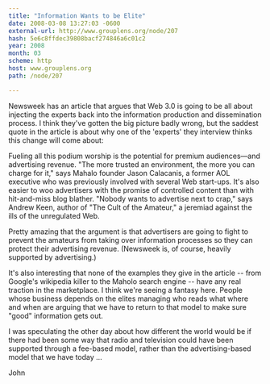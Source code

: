 ```yaml
---
title: "Information Wants to be Elite"
date: 2008-03-08 13:27:03 -0600
external-url: http://www.grouplens.org/node/207
hash: 5e6c8ffdec39808bacf274846a6c01c2
year: 2008
month: 03
scheme: http
host: www.grouplens.org
path: /node/207

---
```


Newsweek has an article that argues that Web 3.0 is going to be all about injecting the experts back into the information production and dissemination process. I think they've gotten the big picture badly wrong, but the saddest quote in the article is about why one of the 'experts' they interview thinks this change will come about:

Fueling all this podium worship is the potential for premium audiences—and advertising revenue. "The more trusted an environment, the more you can charge for it," says Mahalo founder Jason Calacanis, a former AOL executive who was previously involved with several Web start-ups. It's also easier to woo advertisers with the promise of controlled content than with hit-and-miss blog blather. "Nobody wants to advertise next to crap," says Andrew Keen, author of "The Cult of the Amateur," a jeremiad against the ills of the unregulated Web.

Pretty amazing that the argument is that advertisers are going to fight to prevent the amateurs from taking over information processes so they can protect their advertising revenue.  (Newsweek is, of course, heavily supported by advertising.)  

It's also interesting that none of the examples they give in the article -- from Google's wikipedia killer to the Maholo search engine -- have any real traction in the marketplace.  I think we're seeing a fantasy here.  People whose business depends on the elites managing who reads what where and when are arguing that we have to return to that model to make sure "good" information gets out.

I was speculating the other day about how different the world would be if there had been some way that radio and television could have been supported through a fee-based model, rather than the advertising-based model that we have today ...

John

